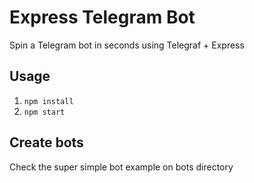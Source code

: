 # Express Telegram Bot
Spin a Telegram bot in seconds using Telegraf + Express

## Usage
1. `npm install`
2. `npm start`

## Create bots
Check the super simple bot example on bots directory